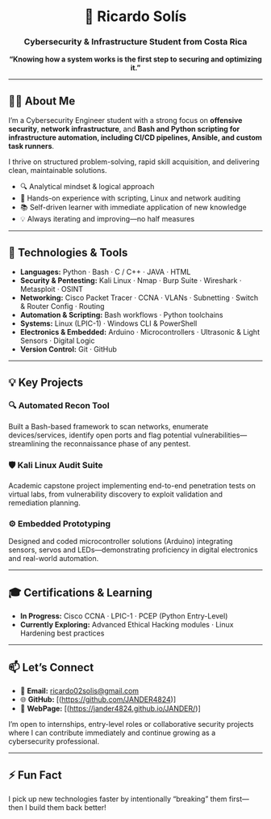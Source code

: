 <h1 align="center">🚀 Ricardo Solís</h1>
<h3 align="center">Cybersecurity & Infrastructure Student from Costa Rica</h3>

<p align="center">
  <strong>“Knowing how a system works is the first step to securing and optimizing it.”</strong>
</p>

---

## 👨‍💻 About Me

I’m a Cybersecurity Engineer student with a strong focus on **offensive security**, **network infrastructure**, and **Bash and Python scripting for infrastructure automation, including CI/CD pipelines, Ansible, and custom task runners**.

 I thrive on structured problem-solving, rapid skill acquisition, and delivering clean, maintainable solutions.

- 🔍 Analytical mindset & logical approach  
- 🤖 Hands-on experience with scripting, Linux and network auditing  
- 📚 Self-driven learner with immediate application of new knowledge  
- 💡 Always iterating and improving—no half measures

---

## 🔧 Technologies & Tools

- **Languages:** Python · Bash · C / C++ · JAVA · HTML
- **Security & Pentesting:** Kali Linux · Nmap · Burp Suite · Wireshark · Metasploit · OSINT  
- **Networking:** Cisco Packet Tracer · CCNA · VLANs · Subnetting · Switch & Router Config · Routing 
- **Automation & Scripting:** Bash workflows · Python toolchains  
- **Systems:** Linux (LPIC-1) · Windows CLI & PowerShell  
- **Electronics & Embedded:** Arduino · Microcontrollers · Ultrasonic & Light Sensors · Digital Logic  
- **Version Control:** Git · GitHub

---

## 💡 Key Projects

### 🔍 Automated Recon Tool  
Built a Bash-based framework to scan networks, enumerate devices/services, identify open ports and flag potential vulnerabilities—streamlining the reconnaissance phase of any pentest.

### 🛡️ Kali Linux Audit Suite  
Academic capstone project implementing end-to-end penetration tests on virtual labs, from vulnerability discovery to exploit validation and remediation planning.

### ⚙️ Embedded Prototyping  
Designed and coded microcontroller solutions (Arduino) integrating sensors, servos and LEDs—demonstrating proficiency in digital electronics and real-world automation.

---

## 🎓 Certifications & Learning

- **In Progress:** Cisco CCNA · LPIC-1 · PCEP (Python Entry-Level)  
- **Currently Exploring:** Advanced Ethical Hacking modules · Linux Hardening best practices

---

## 📫 Let’s Connect

- 📧 **Email:** ricardo02solis@gmail.com 
- 🌐 **GitHub:** [(https://github.com/JANDER4824)]
- 🛜 **WebPage:** [(https://jander4824.github.io/JANDER/)]

I’m open to internships, entry-level roles or collaborative security projects where I can contribute immediately and continue growing as a cybersecurity professional.

---

## ⚡ Fun Fact

I pick up new technologies faster by intentionally “breaking” them first—then I build them back better!  

